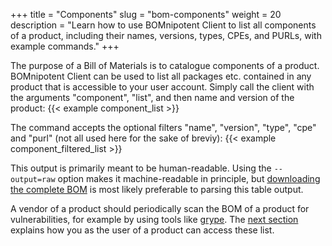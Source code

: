 +++
title = "Components"
slug = "bom-components"
weight = 20
description = "Learn how to use BOMnipotent Client to list all components of a product, including their names, versions, types, CPEs, and PURLs, with example commands."
+++

The purpose of a Bill of Materials is to catalogue components of a product. BOMnipotent Client can be used to list all packages etc. contained in any product that is accessible to your user account. Simply call the client with the arguments "component", "list", and then name and version of the product:
{{< example component_list >}}

The command accepts the optional filters "name", "version", "type", "cpe" and "purl" (not all used here for the sake of breviy):
{{< example component_filtered_list >}}

This output is primarily meant to be human-readable. Using the `--output=raw` option makes it machine-readable in principle, but [downloading the complete BOM](/client/consumer/boms/) is most likely preferable to parsing this table output.

A vendor of a product should periodically scan the BOM of a product for vulnerabilities, for example by using tools like [grype](/integration/grype/). The [next section](/client/consumer/vulnerabilities/) explains how you as the user of a product can access these list.

